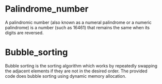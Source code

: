 # Palindrome_number
A palindromic number (also known as a numeral palindrome or a numeric palindrome) is a number (such as 16461) that remains the same when its digits are reversed.

# Bubble_sorting
Bubble sorting is the sorting algorithm which works by repeatedly swapping the adjacent elements if they are not in the desired order. The provided code does bubble sorting using dynamic memory allocation.
 
